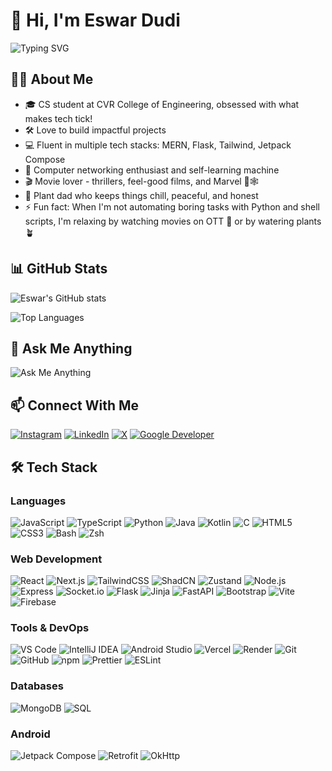 # 👋 Hi, I'm Eswar Dudi

![Typing SVG](https://readme-typing-svg.demolab.com?font=Fira+Code&pause=1000&color=2E96FF&center=true&vCenter=true&width=435&lines=Computer+Science+Student;Full-Stack+Developer;Android+Developer;Tech+Enthusiast)

## 👨‍💻 About Me

- 🎓 CS student at CVR College of Engineering, obsessed with what makes tech tick!
- 🛠️ Love to build impactful projects
- 💻 Fluent in multiple tech stacks: MERN, Flask, Tailwind, Jetpack Compose
- 🔌 Computer networking enthusiast and self-learning machine
- 🎬 Movie lover - thrillers, feel-good films, and Marvel 🤖🕸️
- 🌱 Plant dad who keeps things chill, peaceful, and honest
- ⚡ Fun fact: When I'm not automating boring tasks with Python and shell scripts, I'm relaxing by watching movies on OTT 🍿 or by watering plants 🪴

## 📊 GitHub Stats

![Eswar's GitHub stats](https://github-readme-stats.vercel.app/api?username=eswar-7116&show_icons=true&theme=tokyonight)

![Top Languages](https://github-readme-stats.vercel.app/api/top-langs/?username=eswar-7116&layout=compact&theme=tokyonight)

## 💬 Ask Me Anything

![Ask Me Anything](https://img.shields.io/badge/Ask%20Me%20Anything-1E88E5?style=for-the-badge&logo=questdb&logoColor=white)

## 📫 Connect With Me

[![Instagram](https://img.shields.io/badge/Instagram-E4405F?style=for-the-badge&logo=instagram&logoColor=white)](https://instagram.com/whoiseswar)
[![LinkedIn](https://img.shields.io/badge/LinkedIn-0A66C2?style=for-the-badge&logo=linkedin&logoColor=white)](https://linkedin.com/in/eswar-dudi)
[![X](https://img.shields.io/badge/X-000000?style=for-the-badge&logo=x&logoColor=white)](https://twitter.com/eswardudi)
[![Google Developer](https://img.shields.io/badge/G.dev-4285F4?style=for-the-badge&logo=google&logoColor=white)](https://g.dev/eswardudi)

## 🛠️ Tech Stack

### Languages

![JavaScript](https://img.shields.io/badge/JavaScript-F7DF1E?style=for-the-badge&logo=javascript&logoColor=black) ![TypeScript](https://img.shields.io/badge/TypeScript-3178C6?style=for-the-badge&logo=typescript&logoColor=white) ![Python](https://img.shields.io/badge/Python-3776AB?style=for-the-badge&logo=python&logoColor=white) ![Java](https://img.shields.io/badge/Java-ED8B00?style=for-the-badge&logo=openjdk&logoColor=white) ![Kotlin](https://img.shields.io/badge/Kotlin-7F52FF?style=for-the-badge&logo=kotlin&logoColor=white) ![C](https://img.shields.io/badge/C-00599C?style=for-the-badge&logo=c&logoColor=white) ![HTML5](https://img.shields.io/badge/HTML5-E34F26?style=for-the-badge&logo=html5&logoColor=white) ![CSS3](https://img.shields.io/badge/CSS3-1572B6?style=for-the-badge&logo=css3&logoColor=white) ![Bash](https://img.shields.io/badge/Bash-4EAA25?style=for-the-badge&logo=gnubash&logoColor=white) ![Zsh](https://img.shields.io/badge/Zsh-3E4B4D?style=for-the-badge&logo=gnu-bash&logoColor=white)

### Web Development

![React](https://img.shields.io/badge/React-61DAFB?style=for-the-badge&logo=react&logoColor=black) ![Next.js](https://img.shields.io/badge/Next.js-000000?style=for-the-badge&logo=nextdotjs&logoColor=white) ![TailwindCSS](https://img.shields.io/badge/TailwindCSS-06B6D4?style=for-the-badge&logo=tailwindcss&logoColor=white) ![ShadCN](https://img.shields.io/badge/ShadCN-000000?style=for-the-badge&logo=tailwindcss&logoColor=white) ![Zustand](https://img.shields.io/badge/Zustand-482D40?style=for-the-badge&logo=react&logoColor=white) ![Node.js](https://img.shields.io/badge/Node.js-339933?style=for-the-badge&logo=nodedotjs&logoColor=white) ![Express](https://img.shields.io/badge/Express-000000?style=for-the-badge&logo=express&logoColor=white) ![Socket.io](https://img.shields.io/badge/Socket.io-010101?style=for-the-badge&logo=socket.io&logoColor=white) ![Flask](https://img.shields.io/badge/Flask-000000?style=for-the-badge&logo=flask&logoColor=white) ![Jinja](https://img.shields.io/badge/Jinja-B41717?style=for-the-badge&logo=jinja&logoColor=white) ![FastAPI](https://img.shields.io/badge/FastAPI-009688?style=for-the-badge&logo=fastapi&logoColor=white) ![Bootstrap](https://img.shields.io/badge/Bootstrap-7952B3?style=for-the-badge&logo=bootstrap&logoColor=white) ![Vite](https://img.shields.io/badge/Vite-646CFF?style=for-the-badge&logo=vite&logoColor=white) ![Firebase](https://img.shields.io/badge/Firebase-FFCA28?style=for-the-badge&logo=firebase&logoColor=black)

### Tools & DevOps

![VS Code](https://img.shields.io/badge/VS%20Code-007ACC?style=for-the-badge&logo=visualstudiocode&logoColor=white) ![IntelliJ IDEA](https://img.shields.io/badge/IntelliJ-000000?style=for-the-badge&logo=intellijidea&logoColor=white) ![Android Studio](https://img.shields.io/badge/Android%20Studio-3DDC84?style=for-the-badge&logo=androidstudio&logoColor=white) ![Vercel](https://img.shields.io/badge/Vercel-000000?style=for-the-badge&logo=vercel&logoColor=white) ![Render](https://img.shields.io/badge/Render-46E3B7?style=for-the-badge&logo=render&logoColor=black) ![Git](https://img.shields.io/badge/Git-F05032?style=for-the-badge&logo=git&logoColor=white) ![GitHub](https://img.shields.io/badge/GitHub-181717?style=for-the-badge&logo=github&logoColor=white) ![npm](https://img.shields.io/badge/npm-CB3837?style=for-the-badge&logo=npm&logoColor=white) ![Prettier](https://img.shields.io/badge/Prettier-F7B93E?style=for-the-badge&logo=prettier&logoColor=black) ![ESLint](https://img.shields.io/badge/ESLint-4B32C3?style=for-the-badge&logo=eslint&logoColor=white)

### Databases

![MongoDB](https://img.shields.io/badge/MongoDB-47A248?style=for-the-badge&logo=mongodb&logoColor=white) ![SQL](https://img.shields.io/badge/SQL-4479A1?style=for-the-badge&logo=mysql&logoColor=white)

### Android

![Jetpack Compose](https://img.shields.io/badge/Jetpack_Compose-4285F4?style=for-the-badge&logo=android&logoColor=white) ![Retrofit](https://img.shields.io/badge/Retrofit-FF8A00?style=for-the-badge&logo=android&logoColor=white) ![OkHttp](https://img.shields.io/badge/OkHttp-3E4348?style=for-the-badge&logo=android&logoColor=white)
